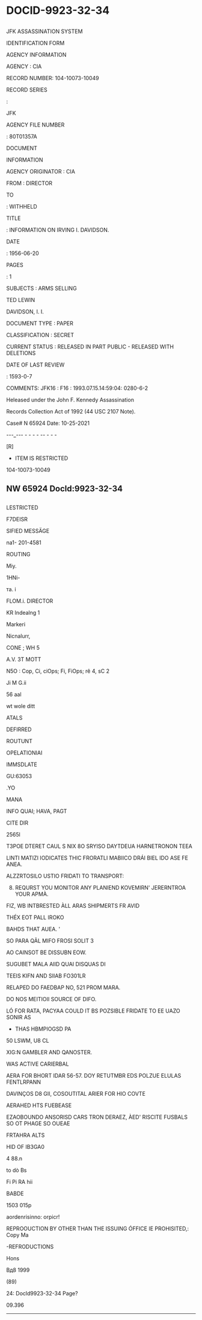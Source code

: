 # DOCID-9923-32-34

##
JFK ASSASSINATION SYSTEM

IDENTIFICATION FORM

AGENCY INFORMATION

AGENCY : CIA

RECORD NUMBER: 104-10073-10049

RECORD SERIES

:

JFK

AGENCY FILE NUMBER

: 80T01357A

DOCUMENT

INFORMATION

AGENCY ORIGINATOR : CIA

FROM : DIRECTOR

TO

: WITHHELD

TITLE

: INFORMATION ON IRVING I. DAVIDSON.

DATE

: 1956-06-20

PAGES

: 1

SUBJECTS : ARMS SELLING

TED LEWIN

DAVIDSON, I. I.

DOCUMENT TYPE : PAPER

CLASSIFICATION : SECRET

CURRENT STATUS : RELEASED IN PART PUBLIC - RELEASED WITH DELETIONS

DATE OF LAST REVIEW

: 1593-0-7

COMMENTS: JFK16 : F16 : 1993.07.15.14:59:04: 0280-6-2

Heleased under the John F. Kennedy Assassination

Records Collection Act of 1992 (44 USC 2107 Note).

Case# N 65924 Date: 10-25-2021

---_--- - - - - -- - - -

[R]

- ITEM IS RESTRICTED

104-10073-10049

NW 65924 Docld:9923-32-34
---

##
LESTRICTED

F7DEISR

SIFIED MESSÄGE

na1- 201-4581

ROUTING

Miy.

1HNi-

та. і

FLOM.i. DIRECTOR

KR Indealng 1

Markeri

Nicnalurr,

CONE ; WH 5

А.V. ЗТ MOTT

N5O : Cop, Ci, ciOps; Fi, FiOps; rê 4, sC 2

Ji M G.ii

56 aal

wt wole ditt

ATALS

DEFIRRED

ROUTUNT

OPELATIONIAI

IMMSDLATE

GU:63053

.YO

MANA

INFO QUAI; HAVA, PAGT

CITE DIR

2565l

T3POE DTERET CAUL S NIX 8O SRYISO DAYTDEUA HARNETRONON TEEA

LINTI MATIZI IODICATES THIC FRORATLI MABIICO DRÁI BIEL IDO ASE FE ANEA.

ALZZRTOSILO USTIO FRIDATI TO TRANSPORT:

8. REQURST YOU MONITOR ANY PLANIEND KOVEMIRN' JERERNTROA YOUR APMÀ.

FIZ, WB INTBRESTED ÀLL ARAS SHIPMERTS FR AVID

THÉX EOT PALL IROKO

BAHDS THAT AUEA. '

SO PARA QÃL MIFO FROSI SOLIT 3

AO CAINSOT BE DISSUBN EOW.

SUGUBET MALA AIID QUAI DISQUAS DI

TEEIS KIFN AND SIIAB FO301LR

RELAPED DO FAEDBAP NO, 521 PROM MARA.

DO NOS MEITIOII SOURCE OF DIFO.

LÓ FOR RATA, PACYAA COULD IT BS POZSIBLE FRIDATE TO EE UAZO SONIR AS

- THAS HBMPIOGSD PA

50 LSWM, U8 CL

XIG:N GAMBLER AND QANOSTER.

WAS ACTIVE CARIERBAL

AERA FOR BHORT IDAR 56-57. DOY RETUTMBR EDS POLZUE ELULAS FENTLRPANN

DAVINÇOS D8 GII, COSOUTITAL ARIER FOR HIO COVTE

AERAHED HTS FUEBEASE

EZAOBOUNDO ANSORISD CARS TRON DERAEZ, ÀED' RISCITE FUSBALS SO OT PHAGE SO OUEAE

FRTAHRA ALTS

HID OF IBЗGA0

4 88.n

to dò Bs

Fi Pi RA hii

BABDE

1503 015р

aordenrisinno: orpicr!

REPROOUCTION BY OTHER THAN THE ISSUING ÓFFICE IE PROHISITED,: Copy Ma

-REFRODUCTIONS

Hons

Bд8 1999

(89)

24: Docld9923-32-34 Page?

09.396

---

